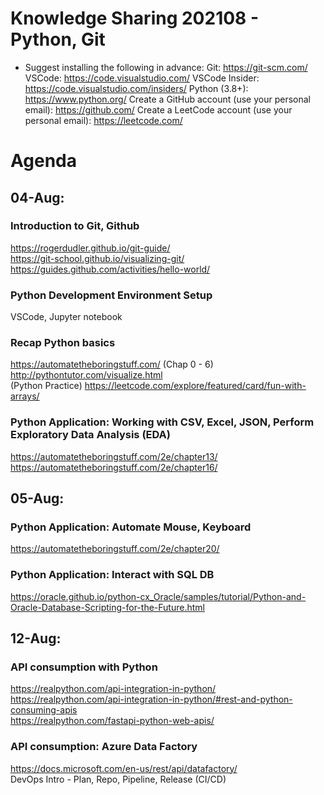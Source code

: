 # Knowledge Sharing 202108 - Python, Git

- Suggest installing the following in advance:
Git: https://git-scm.com/
VSCode: https://code.visualstudio.com/
VSCode Insider: https://code.visualstudio.com/insiders/
Python (3.8+): https://www.python.org/
Create a GitHub account (use your personal email): https://github.com/
Create a LeetCode account (use your personal email): https://leetcode.com/

# Agenda

## 04-Aug:
### Introduction to Git, Github <br>
https://rogerdudler.github.io/git-guide/ <br>
https://git-school.github.io/visualizing-git/ <br>
https://guides.github.com/activities/hello-world/

### Python Development Environment Setup
VSCode, Jupyter notebook

### Recap Python basics
https://automatetheboringstuff.com/ (Chap 0 - 6) <br>
http://pythontutor.com/visualize.html <br>
(Python Practice) https://leetcode.com/explore/featured/card/fun-with-arrays/

### Python Application: Working with CSV, Excel, JSON, Perform Exploratory Data Analysis (EDA)
https://automatetheboringstuff.com/2e/chapter13/<br>
https://automatetheboringstuff.com/2e/chapter16/<br>

## 05-Aug: 
### Python Application: Automate Mouse, Keyboard
https://automatetheboringstuff.com/2e/chapter20/

### Python Application: Interact with SQL DB
https://oracle.github.io/python-cx_Oracle/samples/tutorial/Python-and-Oracle-Database-Scripting-for-the-Future.html

## 12-Aug:
### API consumption with Python
https://realpython.com/api-integration-in-python/<br>
https://realpython.com/api-integration-in-python/#rest-and-python-consuming-apis<br>
https://realpython.com/fastapi-python-web-apis/<br>

### API consumption: Azure Data Factory
https://docs.microsoft.com/en-us/rest/api/datafactory/<br>
DevOps Intro - Plan, Repo, Pipeline, Release (CI/CD)